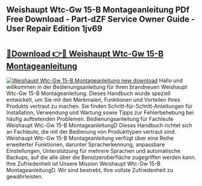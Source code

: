 ## Weishaupt Wtc-Gw 15-B Montageanleitung PDf Free Download - Part-dZF Service Owner Guide - User Repair Edition 1jv69

# <h2><a href="http://df6hof1.blite.top/?on=Weishaupt+Wtc-Gw+15-B+Montageanleitung">🔗Download 👉🔴 Weishaupt Wtc-Gw 15-B Montageanleitung</a></h2>

[![Weishaupt Wtc-Gw 15-B Montageanleitung new download](https://i.imgur.com/lujVjoI.png)](http://df6hof1.blite.top/?on=Weishaupt+Wtc-Gw+15-B+Montageanleitung)
Hallo und willkommen in der Bedienungsanleitung für Ihren brandneuen Weishaupt Wtc-Gw 15-B Montageanleitung. Dieses Handbuch wurde speziell entwickelt, um Sie mit den Merkmalen, Funktionen und Vorteilen Ihres Produkts vertraut zu machen. Sie finden Schritt-für-Schritt-Anleitungen für Installation, Verwendung und Wartung sowie Tipps zur Fehlerbehebung bei häufig auftretenden Problemen. Bedienungsanleitung für Fachleute Weishaupt Wtc-Gw 15-B MontageanleitungD Dieses Handbuch richtet sich an Fachleute, die mit der Bedienung von Produkttypen vertraut sind. Weishaupt Wtc-Gw 15-B Montageanleitung verfügt über eine Reihe erweiterter Funktionen, darunter Spracherkennung, anpassbare Einstellungen, Unterstützung für mehrere Sprachen und automatische Backups, auf die alle über die Benutzeroberfläche zugegriffen werden kann. Ihre Zufriedenheit ist Unsere Mission Weishaupt Wtc-Gw 15-B MontageanleitungD. Wir sind bestrebt, Ihre vollste Zufriedenheit zu gewährleisten.
